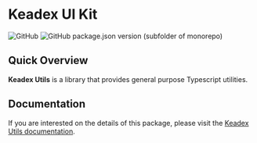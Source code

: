 # Keadex UI Kit

![GitHub](https://img.shields.io/github/license/keadex/keadex)
![GitHub package.json version (subfolder of monorepo)](https://img.shields.io/github/package-json/v/keadex/keadex?filename=libs%2Fkeadex-utils%2Fpackage.json)

## Quick Overview

**Keadex Utils** is a library that provides general purpose Typescript utilities.

## Documentation

If you are interested on the details of this package, please visit the [Keadex Utils documentation](TODO).
